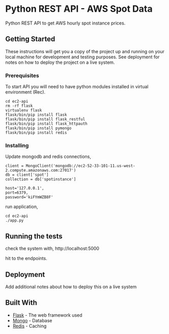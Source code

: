 # Python REST API - AWS Spot Data

Python REST API to get AWS hourly spot instance prices.

## Getting Started

These instructions will get you a copy of the project up and running on your local machine for development and testing purposes. See deployment for notes on how to deploy the project on a live system.

### Prerequisites

To start API you will need to have python modules installed in virtual environment (Rec).

```
cd ec2-api
rm -rf flask
virtualenv flask
flask/bin/pip install flask
flask/bin/pip install flask_restful
flask/bin/pip install flask_httpauth
flask/bin/pip install pymongo
flask/bin/pip install redis
```

### Installing

Update mongodb and redis connections,

```
client = MongoClient('mongodb://ec2-52-33-101-11.us-west-2.compute.amazonaws.com:27017')
db = client['spot']
collection = db['spotinstance']
```

```
host='127.0.0.1',
port=6379,
password='kiFYmWZB8F'
```

run application,

```
cd ec2-api
./app.py
```

## Running the tests

check the system with,
http://localhost:5000

hit to the endpoints.

## Deployment

Add additional notes about how to deploy this on a live system

## Built With

* [Flask](https://github.com/pallets/flask) - The web framework used
* [Mongo](https://www.mongodb.com/) - Database
* [Redis](https://redis.io/) - Caching
